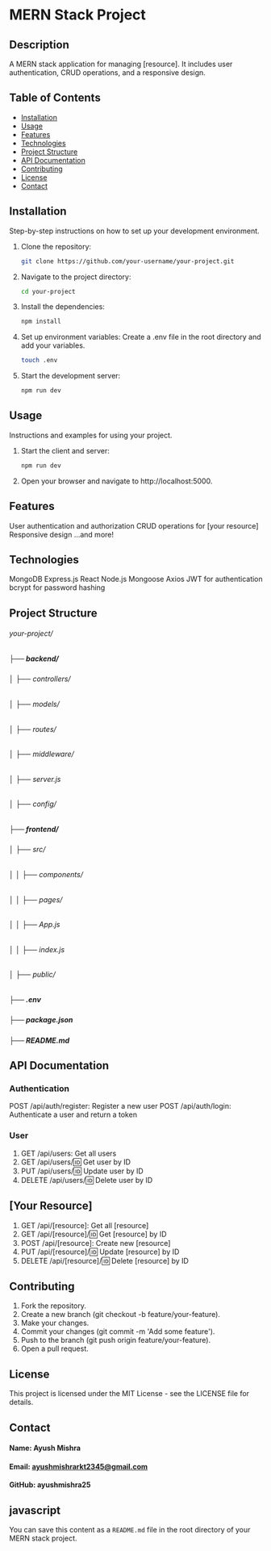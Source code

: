 # MERN Stack Project

## Description
A MERN stack application for managing [resource]. It includes user authentication, CRUD operations, and a responsive design.

## Table of Contents
- [Installation](#installation)
- [Usage](#usage)
- [Features](#features)
- [Technologies](#technologies)
- [Project Structure](#project-structure)
- [API Documentation](#api-documentation)
- [Contributing](#contributing)
- [License](#license)
- [Contact](#contact)

## Installation
Step-by-step instructions on how to set up your development environment.

1. Clone the repository:
   ```sh
   git clone https://github.com/your-username/your-project.git

2. Navigate to the project directory:
   ```sh
   cd your-project

3. Install the dependencies:
   ```sh
   npm install

4. Set up environment variables:
   Create a .env file in the root directory and add your variables.
   ```sh
   touch .env

5. Start the development server:
   ```sh
   npm run dev

## Usage
Instructions and examples for using your project.

1. Start the client and server:
   ```sh
   npm run dev

2. Open your browser and navigate to http://localhost:5000.

## Features

User authentication and authorization
CRUD operations for [your resource]
Responsive design
...and more!

## Technologies

MongoDB
Express.js
React
Node.js
Mongoose
Axios
JWT for authentication
bcrypt for password hashing

## Project Structure

###### your-project/
##### ├── backend/
###### │   ├── controllers/
###### │   ├── models/
###### │   ├── routes/
###### │   ├── middleware/
###### │   ├── server.js
###### │   ├── config/
##### ├── frontend/
###### │   ├── src/
###### │   │   ├── components/
###### │   │   ├── pages/
###### │   │   ├── App.js
###### │   │   ├── index.js
###### │   ├── public/
##### ├── .env
##### ├── package.json
##### ├── README.md

## API Documentation

### Authentication
POST /api/auth/register: Register a new user
POST /api/auth/login: Authenticate a user and return a token

### User
1. GET /api/users: Get all users
2. GET /api/users/:id: Get user by ID
3. PUT /api/users/:id: Update user by ID
4. DELETE /api/users/:id: Delete user by ID

## [Your Resource]

1. GET /api/[resource]: Get all [resource]
2. GET /api/[resource]/:id: Get [resource] by ID
3. POST /api/[resource]: Create new [resource]
4. PUT /api/[resource]/:id: Update [resource] by ID
5. DELETE /api/[resource]/:id: Delete [resource] by ID

## Contributing

1. Fork the repository.
2. Create a new branch (git checkout -b feature/your-feature).
3. Make your changes.
4. Commit your changes (git commit -m 'Add some feature').
5. Push to the branch (git push origin feature/your-feature).
6. Open a pull request.

## License

This project is licensed under the MIT License - see the LICENSE file for details.

## Contact

#### Name: Ayush Mishra
#### Email: ayushmishrarkt2345@gmail.com
#### GitHub: ayushmishra25

## javascript

You can save this content as a `README.md` file in the root directory of your MERN stack project.











 
 











   





